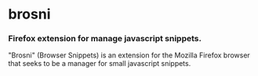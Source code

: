 # brosni
### **Firefox extension for manage javascript snippets.**

"Brosni" (Browser Snippets) is an extension for the Mozilla Firefox browser that seeks to be a manager for small javascript snippets.
